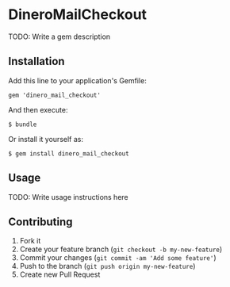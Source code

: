 # DineroMailCheckout

TODO: Write a gem description

## Installation

Add this line to your application's Gemfile:

    gem 'dinero_mail_checkout'

And then execute:

    $ bundle

Or install it yourself as:

    $ gem install dinero_mail_checkout

## Usage

TODO: Write usage instructions here

## Contributing

1. Fork it
2. Create your feature branch (`git checkout -b my-new-feature`)
3. Commit your changes (`git commit -am 'Add some feature'`)
4. Push to the branch (`git push origin my-new-feature`)
5. Create new Pull Request
